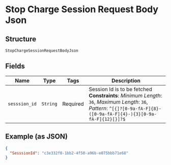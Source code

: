 
# Stop Charge Session Request Body Json

## Structure

`StopChargeSessionRequestBodyJson`

## Fields

| Name | Type | Tags | Description |
|  --- | --- | --- | --- |
| `sesssion_id` | `String` | Required | Session Id is to be fetched<br>**Constraints**: *Minimum Length*: `36`, *Maximum Length*: `36`, *Pattern*: `^[{]?[0-9a-fA-F]{8}-([0-9a-fA-F]{4}-){3}[0-9a-fA-F]{12}[}]?$` |

## Example (as JSON)

```json
{
  "SesssionId": "c3e332f0-1bb2-4f50-a96b-e075bbb71e68"
}
```

